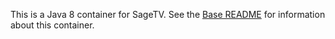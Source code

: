 This is a Java 8 container for SageTV.  See the [Base README](../sagetv-base/README.md) for information about this container. 